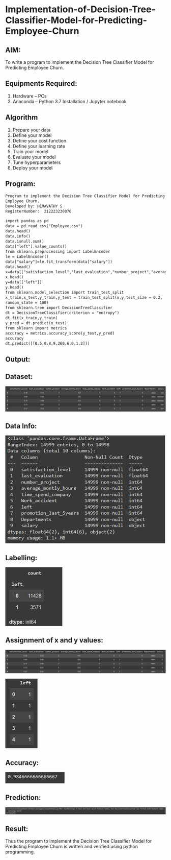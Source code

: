 # Implementation-of-Decision-Tree-Classifier-Model-for-Predicting-Employee-Churn

## AIM:
To write a program to implement the Decision Tree Classifier Model for Predicting Employee Churn.

## Equipments Required:
1. Hardware – PCs
2. Anaconda – Python 3.7 Installation / Jupyter notebook

## Algorithm
1. Prepare your data
2. Define your model
3. Define your cost function
4. Define your learning rate
5. Train your model
6. Evaluate your model
7. Tune hyperparameters
8. Deploy your model 

## Program:
```
Program to implement the Decision Tree Classifier Model for Predicting Employee Churn.
Developed by: HEMAVATHY S
RegisterNumber:  212223230076
```
```
import pandas as pd
data = pd.read_csv("Employee.csv")
data.head()
data.info()
data.isnull.sum()
data["left"].value_counts()
from sklearn.preprocessing import LabelEncoder 
le = LabelEncoder()
data["salary"]=le.fit_transform(data["salary"])
data.head()
x=data[["satisfaction_level","last_evaluation","number_project","average_montly_hours","time_spend_company","Work_accident","promotion_last_5years","salary"]]
x.head()
y=data[["left"]]
y.head()
from sklearn.model_selection import train_test_split
x_train,x_test,y_train,y_test = train_test_split(x,y,test_size = 0.2, random_state = 100)
from sklearn.tree import DecisionTreeClassifier
dt = DecisionTreeClassifier(criterion = "entropy")
dt.fit(x_train,y_train)
y_pred = dt.predict(x_test)
from sklearn import metrics
accuracy = metrics.accuracy_score(y_test,y_pred)
accuracy
dt.predict([[0.5,0.8,9,260,6,0,1,2]])
```

## Output:
## Dataset:
![output](/img%201.png)

## Data Info:
![output](/img%202.png)

## Labelling:
![output](/img%203.png)

## Assignment of x and y values:
![output](/img%204.png)

![output](/img%205.png)

## Accuracy:
![output](/img%206.png)

## Prediction:
![output](/img%207.png)


## Result:
Thus the program to implement the  Decision Tree Classifier Model for Predicting Employee Churn is written and verified using python programming.
